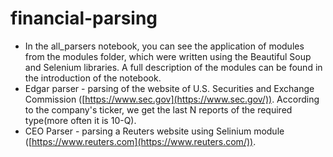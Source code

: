# financial-parsing

* In the all_parsers notebook, you can see the application of modules from the modules folder, which were written using the Beautiful Soup and Selenium libraries. A full description of the modules can be found in the introduction of the notebook.
* Edgar parser - parsing of the website of U.S. Securities and Exchange Commission ([https://www.sec.gov](https://www.sec.gov/)). According to the company's ticker, we get the last N reports of the required type(more often it is 10-Q).
* CEO Parser - parsing a Reuters website using Selinium module ([https://www.reuters.com](https://www.reuters.com/)).

